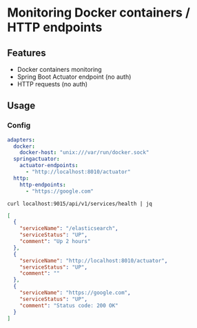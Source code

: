# Monitoring Docker containers / HTTP endpoints

## Features

- Docker containers monitoring
- Spring Boot Actuator endpoint (no auth)
- HTTP requests (no auth)

## Usage

### Config

```yml
adapters:
  docker:
    docker-host: "unix:///var/run/docker.sock"
  springactuator:
    actuator-endpoints:
      - "http://localhost:8010/actuator"
  http:
    http-endpoints:
      - "https://google.com"
```

`curl localhost:9015/api/v1/services/health | jq`

```json
[
  {
    "serviceName": "/elasticsearch",
    "serviceStatus": "UP",
    "comment": "Up 2 hours"
  },
  {
    "serviceName": "http://localhost:8010/actuator",
    "serviceStatus": "UP",
    "comment": ""
  },
  {
    "serviceName": "https://google.com",
    "serviceStatus": "UP",
    "comment": "Status code: 200 OK"
  }
]
```
